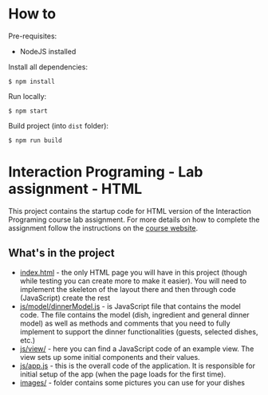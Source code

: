 # How to
Pre-requisites:

* NodeJS installed

Install all dependencies:

```
$ npm install
```

Run locally:

```
$ npm start
```

Build project (into `dist` folder):

```
$ npm run build
```

Interaction Programing - Lab assignment - HTML
=================================================

This project contains the startup code for HTML version of the Interaction Programing course lab assignment. For more details on how to complete the assignment follow the instructions on the [course website](https://www.kth.se/social/course/DH2642).

What's in the project
-----

* [index.html](https://github.com/kth-csc-iprog/dinnerplanner-html/blob/master/index.html) - the only HTML page you will have in this project (though while testing you can create more to make it easier). You will need to implement the skeleton of the layout there and then through code (JavaScript) create the rest
* [js/model/dinnerModel.js](https://github.com/kth-csc-iprog/dinnerplanner-html/blob/master/js/model/dinnerModel.js) - is JavaScript file that contains the model code. The file contains the model (dish, ingredient and general dinner model) as well as methods and comments that you need to fully implement to support the dinner functionalities (guests, selected dishes, etc.)
* [js/view/](https://github.com/kth-csc-iprog/dinnerplanner-html/tree/master/js/view) - here you can find a JavaScript code of an example view. The view sets up some initial components and their values.
* [js/app.js](https://github.com/kth-csc-iprog/dinnerplanner-html/blob/master/js/app.js) - this is the overall code of the application. It is responsible for initial setup of the app (when the page loads for the first time).
* [images/](https://github.com/kth-csc-iprog/dinnerplanner-html/tree/master/images) - folder contains some pictures you can use for your dishes
